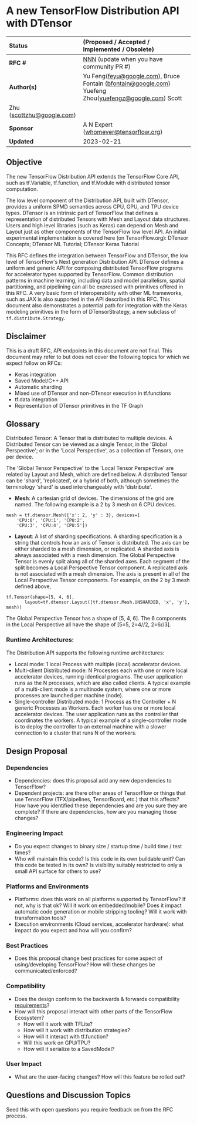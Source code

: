 # A new TensorFlow Distribution API with DTensor

| Status        | (Proposed / Accepted / Implemented / Obsolete)       |
:-------------- |:---------------------------------------------------- |
| **RFC #**     | [NNN](https://github.com/tensorflow/community/pull/NNN) (update when you have community PR #)|
| **Author(s)** | Yu Feng(feyu@google.com), Bruce Fontain (bfontain@google.com) Yuefeng Zhou(yuefengz@google.com) Scott
Zhu (scottzhu@google.com)|
| **Sponsor**   | A N Expert (whomever@tensorflow.org)                 |
| **Updated**   | 2023-02-21                                           |

## Objective

The new TensorFlow Distribution API extends the TensorFlow Core API, such as tf.Variable, tf.function, and tf.Module with distributed tensor computation. 

The low level component of the Distribution API, built with DTensor, provides a uniform SPMD semantics across CPU, GPU, and TPU device types. DTensor is an intrinsic part of TensorFlow that defines a representation of distributed Tensors with Mesh and Layout data structures. Users and high level libraries (such as Keras) can depend on Mesh and Layout just as other components of the TensorFlow low level API. An initial experimental implementation is covered here (on TensorFlow.org): DTensor Concepts; DTensor ML Tutorial; DTensor Keras Tutorial

This RFC defines the integration between TensorFlow and DTensor, the low level of TensorFlow's Next generation Distribution API. DTensor defines a uniform and generic API for composing distributed TensorFlow programs for accelerator types supported by TensorFlow. Common distribution patterns in machine learning, including data and model parallelism, spatial partitioning, and pipelining can all be expressed with primitives offered in this RFC. A very basic form of interoperability with other ML frameworks, such as JAX is also supported in the API described in this RFC.
This document also demonstrates a potential path for integration with the Keras modeling primitives in the form of DTensorStrategy, a new subclass of `tf.distribute.Strategy`.


## Disclaimer

This is a draft RFC, API endpoints in this document are not final.
This document may refer to but does not cover the following topics for which we expect follow on RFCs:
 * Keras integration
 * Saved Model/C++ API
 * Automatic sharding
 * Mixed use of DTensor and non-DTensor execution in tf.functions
 * tf.data integration
 * Representation of DTensor primitives in the TF Graph

## Glossary

Distributed Tensor: A Tensor that is distributed to multiple devices. A Distributed Tensor can be viewed as a single Tensor, in the 'Global Perspective'; or in the 'Local Perspective', as a collection of Tensors, one per device.

The 'Global Tensor Perspective' to the  'Local Tensor Perspective' are related by Layout and Mesh, which are defined below. A distributed Tensor can be 'shard', 'replicated', or a hybrid of both, although sometimes the terminology 'shard' is used interchangeably with 'distribute'. 

* **Mesh**: A cartesian grid of devices. The dimensions of the grid are named. The following example is a 2 by 3 mesh on 6 CPU devices.

```
mesh = tf.dtensor.Mesh({'x': 2, 'y' : 3}, devices=[
    'CPU:0', 'CPU:1', 'CPU:2', 
    'CPU:3', 'CPU:4', 'CPU:5'])
```

* **Layout**: A list of sharding specifications. A sharding specification is a string that controls how an axis of Tensor is distributed. The axis can be either sharded to a mesh dimension, or replicated. 
A sharded axis is always associated with a mesh dimension. The Global Perspective Tensor is evenly split along all of the sharded axes. Each segment of the split becomes a Local Perspective Tensor component. 
A replicated axis is not associated with a mesh dimension. The axis is present in all of the Local Perspective Tensor components. For example, on the 2 by 3 mesh defined above, 

```
tf.Tensor(shape=[5, 4, 6], 
       layout=tf.dtensor.Layout([tf.dtensor.Mesh.UNSHARDED, 'x', 'y'], mesh))
```

The Global Perspective Tensor has a shape of [5, 4, 6]. The 6 components in the Local Perspective all have the shape of [5=5, 2=4//2, 2=6//3]. 

### Runtime Architectures: 

The Distribution API supports the following runtime architectures:
* Local mode: 1 local Process with multiple (local) accelerator devices.
* Multi-client Distributed mode: N Processes each with one or more local accelerator devices, running identical programs. The user application runs as the N processes, which are also called clients. A typical example of a multi-client mode is a multinode system, where one or more processes are launched per machine (node).
* Single-controller Distributed mode: 1 Process as the Controller + N generic Processes as Workers. Each worker has one or more local accelerator devices. The user application runs as the controller that coordinates the workers. A typical example of a single-controller mode is to deploy the controller to an external machine with a slower connection to a cluster that runs N of the workers. 

## Design Proposal



### Dependencies
* Dependencies: does this proposal add any new dependencies to TensorFlow?
* Dependent projects: are there other areas of TensorFlow or things that use TensorFlow (TFX/pipelines, TensorBoard, etc.) that this affects? How have you identified these dependencies and are you sure they are complete? If there are dependencies, how are you managing those changes?

### Engineering Impact
* Do you expect changes to binary size / startup time / build time / test times?
* Who will maintain this code? Is this code in its own buildable unit? Can this code be tested in its own? Is visibility suitably restricted to only a small API surface for others to use?

### Platforms and Environments
* Platforms: does this work on all platforms supported by TensorFlow? If not, why is that ok? Will it work on embedded/mobile? Does it impact automatic code generation or mobile stripping tooling? Will it work with transformation tools?
* Execution environments (Cloud services, accelerator hardware): what impact do you expect and how will you confirm?

### Best Practices
* Does this proposal change best practices for some aspect of using/developing TensorFlow? How will these changes be communicated/enforced?

### Compatibility
* Does the design conform to the backwards & forwards compatibility [requirements](https://www.tensorflow.org/programmers_guide/version_compat)?
* How will this proposal interact with other parts of the TensorFlow Ecosystem?
    - How will it work with TFLite?
    - How will it work with distribution strategies?
    - How will it interact with tf.function?
    - Will this work on GPU/TPU?
    - How will it serialize to a SavedModel?

### User Impact
* What are the user-facing changes? How will this feature be rolled out?

## Questions and Discussion Topics

Seed this with open questions you require feedback on from the RFC process.
